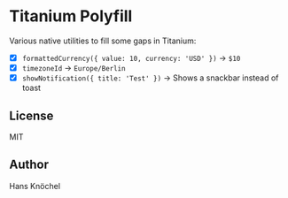# Titanium Polyfill

Various native utilities to fill some gaps in Titanium:

- [x] `formattedCurrency({ value: 10, currency: 'USD' })` -> `$10`
- [x] `timezoneId` -> `Europe/Berlin`
- [x] `showNotification({ title: 'Test' })` -> Shows a snackbar instead of toast

## License

MIT

## Author

Hans Knöchel